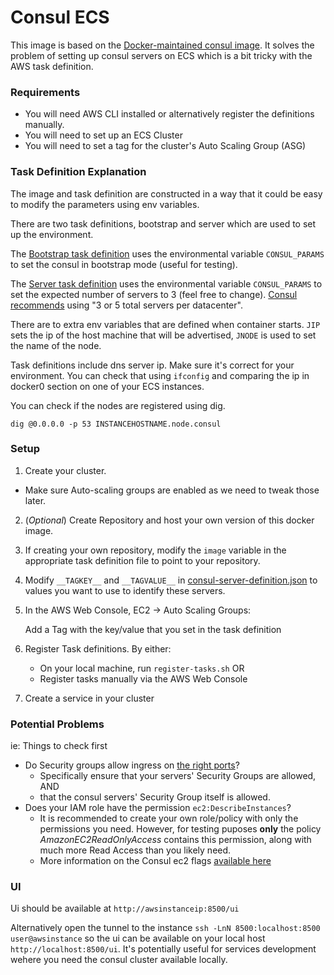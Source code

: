 Consul ECS
==========


This image is based on the [Docker-maintained consul image](https://store.docker.com/images/fec1f6b9-0a26-49b7-990b-d001a3496cc6). It solves the problem of setting up consul servers on ECS which is a bit tricky with the AWS task definition.

### Requirements ###

* You will need AWS CLI installed or alternatively register the definitions manually.
* You will need to set up an ECS Cluster
* You will need to set a tag for the cluster's Auto Scaling Group (ASG)

### Task Definition Explanation ###

The image and task definition are constructed in a way that it could be easy to modify the parameters using env variables.

There are two task definitions, bootstrap and server which are used to set up the environment.

The [Bootstrap task definition](consul-bootstrap-definition.json) uses the environmental variable `CONSUL_PARAMS` to set the consul in bootstrap mode (useful for testing).

The [Server task definition](consul-server-definition.json) uses the environmental variable `CONSUL_PARAMS` to set the expected number of servers to 3 (feel free to change). [Consul recommends](https://www.consul.io/docs/guides/bootstrapping.html) using "3 or 5 total servers per datacenter".


There are to extra env variables that are defined when container starts. `JIP` sets the ip of the host machine that will be advertised, `JNODE` is used to set the name of the node.

Task definitions include dns server ip. Make sure it's correct for your environment. You can check that using ```ifconfig``` and comparing the ip in docker0 section on one of your ECS instances.

You can check if the nodes are registered using dig.

`dig @0.0.0.0 -p 53 INSTANCEHOSTNAME.node.consul`

### Setup ###

1. Create your cluster.
  * Make sure Auto-scaling groups are enabled as we need to tweak those later.
2. (*Optional*) Create Repository and host your own version of this docker image.
  3. If creating your own repository, modify the `image` variable in the appropriate task definition file to point to your repository.
4. Modify `__TAGKEY__` and `__TAGVALUE__` in [consul-server-definition.json](consul-server-definition.json) to values you want to use to identify these servers.
5. In the AWS Web Console, EC2 -> Auto Scaling Groups:

    Add a Tag with the key/value that you set in the task definition

6. Register Task definitions. By either:
      * On your local machine, run `register-tasks.sh` OR
      * Register tasks manually via the AWS Web Console
7. Create a service in your cluster

### Potential Problems ###

ie: Things to check first

* Do Security groups allow ingress on [the right ports](https://www.consul.io/docs/agent/options.html#ports)?
  * Specifically ensure that your servers' Security Groups are allowed, AND
  * that the consul servers' Security Group itself is allowed.
* Does your IAM role have the permission `ec2:DescribeInstances`?
  * It is recommended to create your own role/policy with only the permissions you need. However, for testing puposes **only** the policy *AmazonEC2ReadOnlyAccess* contains this permission, along with much more Read Access than you likely need.
  * More information on the Consul ec2 flags [available here](https://www.consul.io/docs/agent/options.html#_retry_join_ec2_tag_key)

### UI ###

Ui should be available at ```http://awsinstanceip:8500/ui```

Alternatively open the tunnel to the instance ```ssh -LnN 8500:localhost:8500 user@awsinstance``` so the ui can be available on your local host  ```http://localhost:8500/ui```. It's potentially useful for services development wehere you need the consul cluster available locally.
